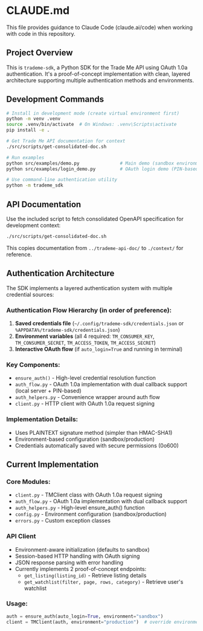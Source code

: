 # CLAUDE.md

This file provides guidance to Claude Code (claude.ai/code) when working with code in this repository.

## Project Overview

This is `trademe-sdk`, a Python SDK for the Trade Me API using OAuth 1.0a authentication. It's a proof-of-concept implementation with clean, layered architecture supporting multiple authentication methods and environments.

## Development Commands

```bash
# Install in development mode (create virtual environment first)
python -m venv .venv
source .venv/bin/activate  # On Windows: .venv\Scripts\activate
pip install -e .

# Get Trade Me API documentation for context
./src/scripts/get-consolidated-doc.sh

# Run examples
python src/examples/demo.py               # Main demo (sandbox environment)
python src/examples/login_demo.py         # OAuth login demo (PIN-based OOB flow)

# Use command-line authentication utility
python -m trademe_sdk
```

## API Documentation

Use the included script to fetch consolidated OpenAPI specification for development context:

```bash
./src/scripts/get-consolidated-doc.sh
```

This copies documentation from `../trademe-api-doc/` to `./context/` for reference.

## Authentication Architecture

The SDK implements a layered authentication system with multiple credential sources:

### Authentication Flow Hierarchy (in order of preference):
1. **Saved credentials file** (`~/.config/trademe-sdk/credentials.json` or `%APPDATA%/trademe-sdk/credentials.json`)
2. **Environment variables** (all 4 required: `TM_CONSUMER_KEY`, `TM_CONSUMER_SECRET`, `TM_ACCESS_TOKEN`, `TM_ACCESS_SECRET`)
3. **Interactive OAuth flow** (if `auto_login=True` and running in terminal)

### Key Components:
- `ensure_auth()` - High-level credential resolution function
- `auth_flow.py` - OAuth 1.0a implementation with dual callback support (local server + PIN-based)
- `auth_helpers.py` - Convenience wrapper around auth flow
- `client.py` - HTTP client with OAuth 1.0a request signing

### Implementation Details:
- Uses PLAINTEXT signature method (simpler than HMAC-SHA1)
- Environment-based configuration (sandbox/production)
- Credentials automatically saved with secure permissions (0o600)

## Current Implementation

### Core Modules:
- `client.py` - TMClient class with OAuth 1.0a request signing
- `auth_flow.py` - OAuth 1.0a implementation with dual callback support
- `auth_helpers.py` - High-level ensure_auth() function
- `config.py` - Environment configuration (sandbox/production)
- `errors.py` - Custom exception classes

### API Client
- Environment-aware initialization (defaults to sandbox)
- Session-based HTTP handling with OAuth signing
- JSON response parsing with error handling
- Currently implements 2 proof-of-concept endpoints:
  - `get_listing(listing_id)` - Retrieve listing details
  - `get_watchlist(filter, page, rows, category)` - Retrieve user's watchlist

### Usage:
```python
auth = ensure_auth(auto_login=True, environment="sandbox")
client = TMClient(auth, environment="production")  # override environment
```